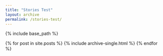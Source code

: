 ```yaml
---
title: "Stories Test"
layout: archive
permalink: /stories-test/
---
```


{% include base_path %}


{% for post in site.posts %}
  {% include archive-single.html %}
{% endfor %}
